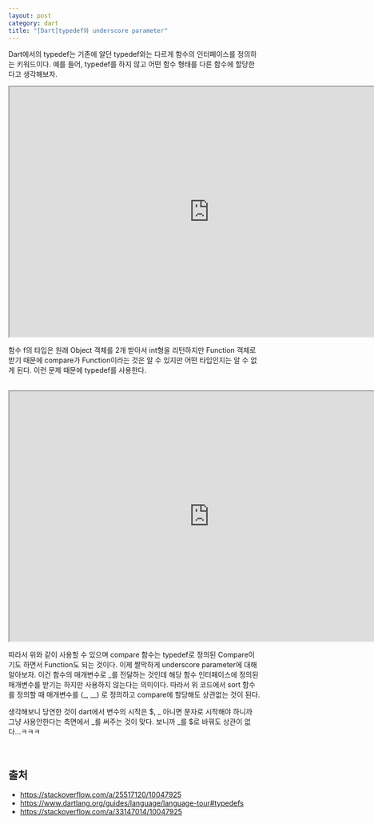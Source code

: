 ```yaml
---
layout: post
category: dart
title: "[Dart]typedef와 underscore parameter"
---
```


Dart에서의 typedef는 기존에 알던 typedef와는 다르게 함수의 인터페이스를 정의하는 키워드이다. 예를 들어, typedef를 하지 않고 어떤 함수 형태를 다른 함수에 할당한다고 생각해보자.

<iframe src="https://dartpad.dartlang.org/0cbdfd67eca1814a01f439f5f52606b9" width="800px" height="500px"></iframe>

<br>

함수 f의 타입은 원래 Object 객체를 2개 받아서 int형을 리턴하지만 Function 객체로 받기 때문에 compare가 Function이라는 것은 알 수 있지만 어떤 타입인지는 알 수 없게 된다. 이런 문제 때문에 typedef를 사용한다.

<br>

<iframe src="https://dartpad.dartlang.org/40863067bccd390b42232d37982ffb48" width="800px" height="500px"></iframe>

<br>

따라서 위와 같이 사용할 수 있으며 compare 함수는 typedef로 정의된 Compare이기도 하면서 Function도 되는 것이다. 이제 짤막하게 underscore parameter에 대해 알아보자. 이건 함수의 매개변수로 _를 전달하는 것인데 해당 함수 인터페이스에 정의된 매개변수를 받기는 하지만 사용하지 않는다는 의미이다. 따라서 위 코드에서 sort 함수를 정의할 때 매개변수를 (\_, \_\_) 로 정의하고 compare에 할당해도 상관없는 것이 된다. 

생각해보니 당연한 것이 dart에서 변수의 시작은 $, _ 아니면 문자로 시작해야 하니까 그냥 사용안한다는 측면에서 _를 써주는 것이 맞다. 보니까 _를 \$로 바꿔도 상관이 없다...ㅋㅋㅋ

<br>

## 출처

* https://stackoverflow.com/a/25517120/10047925
* https://www.dartlang.org/guides/language/language-tour#typedefs
* https://stackoverflow.com/a/33147014/10047925


